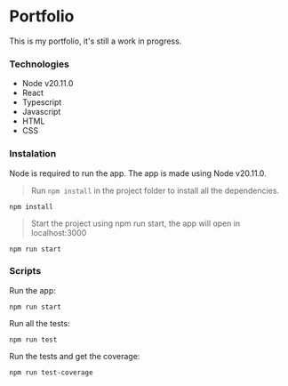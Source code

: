 # Portfolio

This is my portfolio, it's still a work in progress.

### Technologies

- Node v20.11.0
- React
- Typescript
- Javascript
- HTML
- CSS

### Instalation

Node is required to run the app. The app is made using Node v20.11.0.

> Run `npm install` in the project folder to install all the dependencies.

```shell
npm install
```

> Start the project using npm run start, the app will open in localhost:3000

```shell
npm run start
```

### Scripts

Run the app:

```shell
npm run start
```

Run all the tests:

```shell
npm run test
```

Run the tests and get the coverage:

```shell
npm run test-coverage
```
